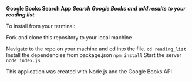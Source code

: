**Google Books Search App**
***Search Google Books and add results to your reading list.***

To install from your terminal:

Fork and clone this repository to your local machine

Navigate to the repo on your machine and cd into the file. 
``cd reading_list``
Install the dependencies from package.json
```npm install```
Start the server
```node index.js```

This application was created with Node.js and the Google Books API
